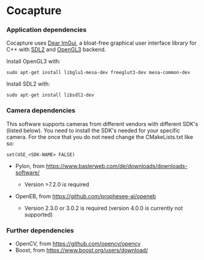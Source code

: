 # Cocapture

### Application dependencies
Cocapture uses [Dear ImGui](https://github.com/ocornut/imgui), a bloat-free graphical user interface library for C++ with [SDL2](http://www.libsdl.org/) and [OpenGL3](https://www.opengl.org/) backend.

Install OpenGL3 with:

    sudo apt-get install libglu1-mesa-dev freeglut3-dev mesa-common-dev  

Install SDL2 with:

    sudo apt-get install libsdl2-dev

### Camera dependencies
This software supports cameras from different vendors with different SDK's (listed below). You need to install the SDK's needed for your specific camera. For the once that you do not need change the CMakeLists.txt like so:

    set(USE_<SDK-NAME> FALSE)  

- Pylon, from https://www.baslerweb.com/de/downloads/downloads-software/
    - Version >7.2.0 is required

- OpenEB, from https://github.com/prophesee-ai/openeb
    - Version 2.3.0 or 3.0.2 is required (version 4.0.0 is currently not supported)

      
### Further dependencies
- OpenCV, from https://github.com/opencv/opencv
- Boost, from https://www.boost.org/users/download/
